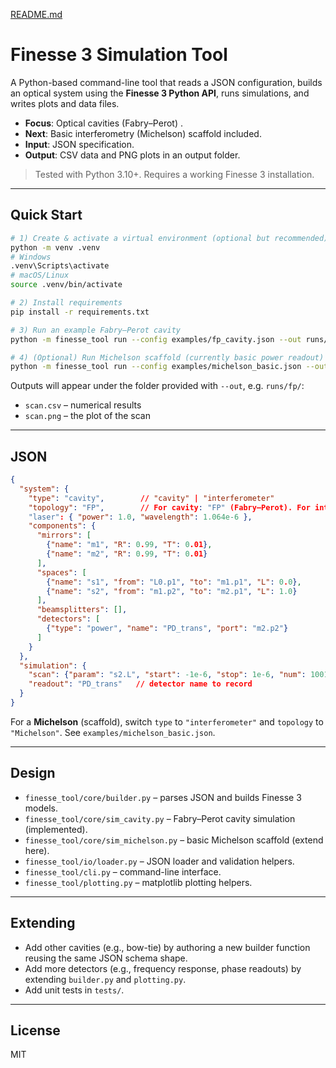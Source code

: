 [README.md](https://github.com/user-attachments/files/21821063/README.md)
# Finesse 3 Simulation Tool

A Python-based command-line tool that reads a JSON configuration, builds an optical system using the **Finesse 3 Python API**, runs simulations, and writes plots and data files.

- **Focus**: Optical cavities (Fabry–Perot) .
- **Next**: Basic interferometry (Michelson) scaffold included.
- **Input**: JSON specification.
- **Output**: CSV data and PNG plots in an output folder.

> Tested with Python 3.10+. Requires a working Finesse 3 installation.

---

## Quick Start

```bash
# 1) Create & activate a virtual environment (optional but recommended)
python -m venv .venv
# Windows
.venv\Scripts\activate
# macOS/Linux
source .venv/bin/activate

# 2) Install requirements
pip install -r requirements.txt

# 3) Run an example Fabry–Perot cavity
python -m finesse_tool run --config examples/fp_cavity.json --out runs/fp

# 4) (Optional) Run Michelson scaffold (currently basic power readout)
python -m finesse_tool run --config examples/michelson_basic.json --out runs/mich
```

Outputs will appear under the folder provided with `--out`, e.g. `runs/fp/`:
- `scan.csv` – numerical results
- `scan.png` – the plot of the scan

---

## JSON 

```json
{
  "system": {
    "type": "cavity",        // "cavity" | "interferometer"
    "topology": "FP",        // For cavity: "FP" (Fabry–Perot). For interferometer: "Michelson"
    "laser": { "power": 1.0, "wavelength": 1.064e-6 },
    "components": {
      "mirrors": [
        {"name": "m1", "R": 0.99, "T": 0.01},
        {"name": "m2", "R": 0.99, "T": 0.01}
      ],
      "spaces": [
        {"name": "s1", "from": "L0.p1", "to": "m1.p1", "L": 0.0},
        {"name": "s2", "from": "m1.p2", "to": "m2.p1", "L": 1.0}
      ],
      "beamsplitters": [],
      "detectors": [
        {"type": "power", "name": "PD_trans", "port": "m2.p2"}
      ]
    }
  },
  "simulation": {
    "scan": {"param": "s2.L", "start": -1e-6, "stop": 1e-6, "num": 1001},
    "readout": "PD_trans"   // detector name to record
  }
}
```

For a **Michelson** (scaffold), switch `type` to `"interferometer"` and `topology` to `"Michelson"`. See `examples/michelson_basic.json`.

---

## Design

- `finesse_tool/core/builder.py` – parses JSON and builds Finesse 3 models.
- `finesse_tool/core/sim_cavity.py` – Fabry–Perot cavity simulation (implemented).
- `finesse_tool/core/sim_michelson.py` – basic Michelson scaffold (extend here).
- `finesse_tool/io/loader.py` – JSON loader and validation helpers.
- `finesse_tool/cli.py` – command-line interface.
- `finesse_tool/plotting.py` – matplotlib plotting helpers.

---

## Extending

- Add other cavities (e.g., bow-tie) by authoring a new builder function reusing the same JSON schema shape.
- Add more detectors (e.g., frequency response, phase readouts) by extending `builder.py` and `plotting.py`.
- Add unit tests in `tests/`.

---

## License

MIT
